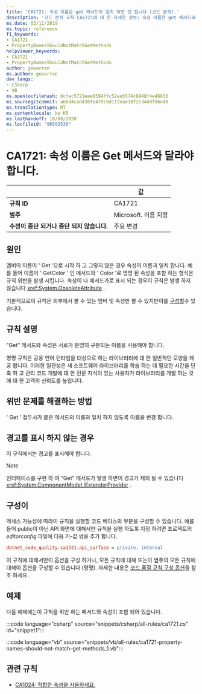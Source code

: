 ```yaml
---
title: 'CA1721: 속성 이름은 get 메서드와 일치 하면 안 됩니다 (코드 분석).'
description: '코드 분석 규칙 CA1721에 대 한 자세한 정보: 속성 이름은 get 메서드와 일치 하면 안 됩니다.'
ms.date: 03/11/2019
ms.topic: reference
f1_keywords:
- CA1721
- PropertyNamesShouldNotMatchGetMethods
helpviewer_keywords:
- CA1721
- PropertyNamesShouldNotMatchGetMethods
author: gewarren
ms.author: gewarren
dev_langs:
- CSharp
- VB
ms.openlocfilehash: 8cfec5721eee8594ffc52ee5574c6948f4e46656
ms.sourcegitcommit: a6bd4cad438fe479cbd112eae10f2cd449f06e40
ms.translationtype: MT
ms.contentlocale: ko-KR
ms.lasthandoff: 10/08/2020
ms.locfileid: "96593530"
---
```

# <a name="ca1721-property-names-should-not-match-get-methods"></a>CA1721: 속성 이름은 Get 메서드와 달라야 합니다.

| | 값 |
|-|-|
| **규칙 ID** |CA1721|
| **범주** |Microsoft. 이름 지정|
| **수정이 중단 되거나 중단 되지 않습니다.** |주요 변경|

## <a name="cause"></a>원인

멤버의 이름이 ' Get '으로 시작 하 고 그렇지 않은 경우 속성의 이름과 일치 합니다. 예를 들어 이름이 ' GetColor ' 인 메서드와 ' Color '로 명명 된 속성을 포함 하는 형식은 규칙 위반을 발생 시킵니다.
속성이 나 메서드가로 표시 되는 경우이 규칙은 발생 하지 않습니다 <xref:System.ObsoleteAttribute> .

기본적으로이 규칙은 외부에서 볼 수 있는 멤버 및 속성만 볼 수 있지만이를 [구성할](#configurability)수 있습니다.

## <a name="rule-description"></a>규칙 설명

"Get" 메서드와 속성은 서로가 분명히 구분되는 이름을 사용해야 합니다.

명명 규칙은 공용 언어 런타임을 대상으로 하는 라이브러리에 대 한 일반적인 모양을 제공 합니다. 이러한 일관성은 새 소프트웨어 라이브러리를 학습 하는 데 필요한 시간을 단축 하 고 관리 코드 개발에 대 한 전문 지식이 있는 사용자가 라이브러리를 개발 하는 것에 대 한 고객의 신뢰도를 높입니다.

## <a name="how-to-fix-violations"></a>위반 문제를 해결하는 방법

' Get ' 접두사가 붙은 메서드의 이름과 일치 하지 않도록 이름을 변경 합니다.

## <a name="when-to-suppress-warnings"></a>경고를 표시 하지 않는 경우

이 규칙에서는 경고를 표시해야 합니다.

> [!NOTE]
> 인터페이스를 구현 하 여 "Get" 메서드가 발생 하면이 경고가 제외 될 수 있습니다 <xref:System.ComponentModel.IExtenderProvider> .

## <a name="configurability"></a>구성이

액세스 가능성에 따라이 규칙을 실행할 코드 베이스의 부분을 구성할 수 있습니다. 예를 들어 public이 아닌 API 화면에 대해서만 규칙을 실행 하도록 지정 하려면 프로젝트의 *editorconfig* 파일에 다음 키-값 쌍을 추가 합니다.

```ini
dotnet_code_quality.ca1721.api_surface = private, internal
```

이 규칙에 대해서만이 옵션을 구성 하거나, 모든 규칙에 대해 또는이 범주의 모든 규칙에 대해이 옵션을 구성할 수 있습니다 (명명). 자세한 내용은 [코드 품질 규칙 구성 옵션](../code-quality-rule-options.md)을 참조 하세요.

## <a name="example"></a>예제

다음 예제에는이 규칙을 위반 하는 메서드와 속성이 포함 되어 있습니다.

:::code language="csharp" source="snippets/csharp/all-rules/ca1721.cs" id="snippet1":::

:::code language="vb" source="snippets/vb/all-rules/ca1721-property-names-should-not-match-get-methods_1.vb":::

## <a name="related-rules"></a>관련 규칙

- [CA1024: 적합한 속성을 사용하세요.](ca1024.md)
